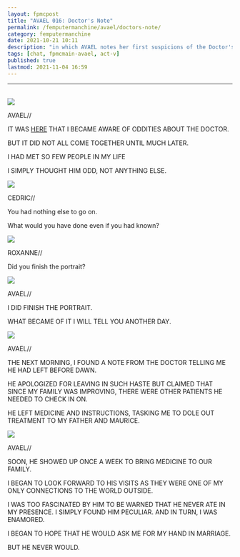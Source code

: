 ```yaml
---
layout: fpmcpost
title: "AVAEL 016: Doctor's Note"
permalink: /femputermanchine/avael/doctors-note/
category: femputermanchine
date: 2021-10-21 10:11
description: "in which AVAEL notes her first suspicions of the Doctor's strangeness"
tags: [chat, fpmcmain-avael, act-v]
published: true
lastmod: 2021-11-04 16:59
---
```

[//]: # ( 10/21/21  -added)
[//]: # ( 11/04/21  -title added)

*****
<br/>

<div class="chat-box">
<img src="{{ site.url }}/assets/tb/avael-tb.jpg" class="chat-portrait" />
<p class="ppl-sez">AVAEL//</p>
<p class="ppl-sez">IT WAS <a href="{{ '/femputermanchine/avaelleeaston-3' | prepend: site.url }}">HERE</a> THAT I BECAME AWARE OF ODDITIES ABOUT THE DOCTOR.</p>
<p class="ppl-sez">BUT IT DID NOT ALL COME TOGETHER UNTIL MUCH LATER.</p>
<p class="ppl-sez">I HAD MET SO FEW PEOPLE IN MY LIFE</p>
<p class="ppl-sez">I SIMPLY THOUGHT HIM ODD, NOT ANYTHING ELSE.</p>
</div>

<div class="chat-box">
<img src="{{ site.url }}/assets/tb/cedric1.jpg" class="chat-portrait" />
<p class="ppl-sez">CEDRIC//</p>
<p class="ppl-sez">You had nothing else to go on.</p>
<p class="ppl-sez">What would you have done even if you had known?</p>
</div>

<div class="chat-box">
<img src="{{ site.url }}/assets/tb/roxanne-tb.jpg" class="chat-portrait" />
<p class="ppl-sez">ROXANNE//</p>
<p class="ppl-sez">Did you finish the portrait?</p>
</div>

<div class="chat-box">
<img src="{{ site.url }}/assets/tb/avael-tb.jpg" class="chat-portrait" />
<p class="ppl-sez">AVAEL//</p>
<p class="ppl-sez">I DID FINISH THE PORTRAIT.</p>
<p class="ppl-sez">WHAT BECAME OF IT I WILL TELL YOU ANOTHER DAY.</p>
</div>

<div class="chat-box">
<img src="{{ site.url }}/assets/tb/avael-tb.jpg" class="chat-portrait" />
<p class="ppl-sez">AVAEL//</p>
<p class="ppl-sez">THE NEXT MORNING, I FOUND A NOTE FROM THE DOCTOR TELLING ME HE HAD LEFT BEFORE DAWN.</p>
<p class="ppl-sez">HE APOLOGIZED FOR LEAVING IN SUCH HASTE BUT CLAIMED THAT SINCE MY FAMILY WAS IMPROVING, THERE WERE OTHER PATIENTS HE NEEDED TO CHECK IN ON.</p>
<p class="ppl-sez">HE LEFT MEDICINE AND INSTRUCTIONS, TASKING ME TO DOLE OUT TREATMENT TO MY FATHER AND MAURICE.</p>
</div>

<div class="chat-box">
<img src="{{ site.url }}/assets/tb/avael-tb.jpg" class="chat-portrait" />
<p class="ppl-sez">AVAEL//</p>
<p class="ppl-sez">SOON, HE SHOWED UP ONCE A WEEK TO BRING MEDICINE TO OUR FAMILY.</p>
<p class="ppl-sez">I BEGAN TO LOOK FORWARD TO HIS VISITS AS THEY WERE ONE OF MY ONLY CONNECTIONS TO THE WORLD OUTSIDE.</p>
<p class="ppl-sez">I WAS TOO FASCINATED BY HIM TO BE WARNED THAT HE NEVER ATE IN MY PRESENCE. I SIMPLY FOUND HIM PECULIAR. AND IN TURN, I WAS ENAMORED.</p>
<p class="ppl-sez">I BEGAN TO HOPE THAT HE WOULD ASK ME FOR MY HAND IN MARRIAGE.</p>
<p class="ppl-sez">BUT HE NEVER WOULD.</p>
</div>

